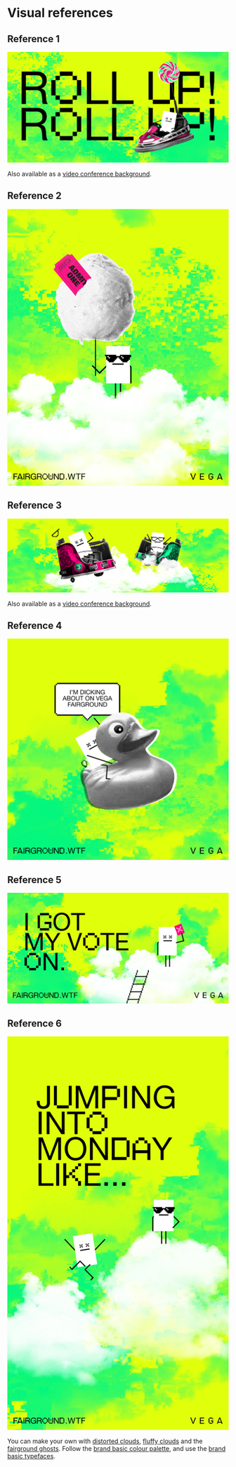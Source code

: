# Visual references

## Reference 1
![1](./Fairground_Example_1.jpg)

Also available as a [video conference background](../3D-Zoom-Backgrounds/README.md#Roll_Up).

## Reference 2
![2](./Fairground_Example_2.jpg)

## Reference 3
![3](./Fairground_Example_3.jpg)

Also available as a [video conference background](../3D-Zoom-Backgrounds/README.md#Waltzers).

## Reference 4
![4](./Fairground_Example_4.jpg)

## Reference 5
![5](./Fairground_Example_5.jpg)

## Reference 6
![6](./Fairground_Example_6.jpg)

You can make your own with [distorted clouds](../3C-Graphics/Distorted-Clouds/), [fluffy clouds](../3C-Graphics/Fluffy-Clouds/) and the [fairground ghosts](../3C-Graphics/Ghosts-Of-Centralised-Liquidity/). Follow the [brand basic colour palette](../../1-Vega-Brand-Basics/1C-Colour-Palette/), and use the [brand basic typefaces](../../1-Vega-Brand-Basics/1D-Typefaces/).
